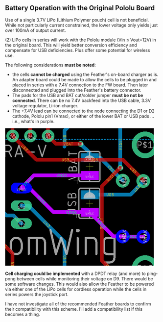 ## Battery Operation with the Original Pololu Board

Use of a single 3.7V LiPo (Lithium Polymer pouch) cell is not beneficial. While not particularly current constrained, the lower voltage only yields just over 100mA of output current.

(2) LiPo cells in series will work with the Pololu module  (Vin ≤ Vout=12V) in the original board. This will yield better conversion efficiency and compensate for USB deficiencies. Plus offer some potential for wireless use.

The following considerations **must be noted**:

* the cells **cannot be charged** using the Feather's on-board charger as is. An adapter board could be made to allow the cells to be plugged in and placed in series with a 7.4V connection to the FW board. Then later disconnected and plugged into the Feather's battery connector.
* The pads for the USB and BAT cut/solder jumper **must be not be connected**. There can be no 7.4V backfeed into the USB cable, 3.3V voltage regulator, Li-ion charger.
* The +7.4V lead can be connected to the node connecting the D1 or D2 cathode, Pololu pin1 (Vmax), or either of the lower BAT or USB pads ... i.e., what's in purple.

![Vmax node](../img/FW-Vmax.png)



**Cell charging could be implemented** with a DPDT relay (and more) to ping-pong between cells while monitoring their voltage on D9. There would be some software changes. This would also allow the Feather to be powered via either one of the LiPo cells for cordless operation while the cells in series powers the joystick port.

I have not investigate all of the recommended Feather boards to confirm their compatibility with this scheme. I'll add a compatibility list if this becomes a thing.